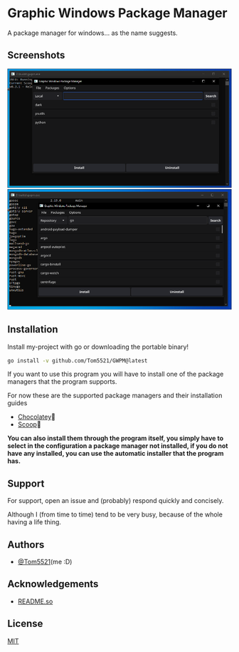 # Graphic Windows Package Manager

A package manager for windows... as the name suggests.

## Screenshots

![nil :3](./screenshots/sc1.png)
![nil :3](./screenshots/sc2.png)

## Installation

Install my-project with go or downloading the portable binary!

```bash
go install -v github.com/Tom5521/GWPM@latest
```

If you want to use this program you will have to install one of the package
managers that the program supports.

For now these are the supported package managers and their installation guides

- [Chocolatey](https://chocolatey.org/install)🍫
- [Scoop](https://scoop.sh)🍨

**You can also install them through the program itself, you simply have to
select in the configuration a package manager not installed,
if you do not have any installed, you can use the automatic installer
that the program has.**

## Support

For support, open an issue and (probably) respond quickly and concisely.

Although I (from time to time) tend to be very busy, because of the whole
having a life thing.

## Authors

- [@Tom5521](https://www.github.com/Tom5521)(me :D)

## Acknowledgements

- [README.so](https://readme.so/)

## License

[MIT](https://choosealicense.com/licenses/mit/)
